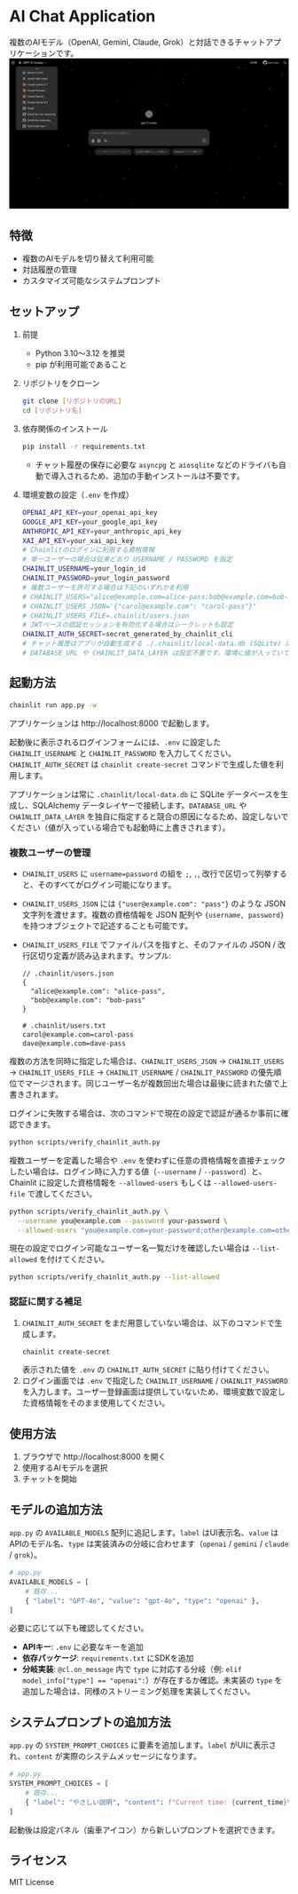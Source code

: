# AI Chat Application

複数のAIモデル（OpenAI, Gemini, Claude, Grok）と対話できるチャットアプリケーションです。
![AgentApp](public/img/AgentApp_img.png)

## 特徴

- 複数のAIモデルを切り替えて利用可能
- 対話履歴の管理
- カスタマイズ可能なシステムプロンプト

## セットアップ

1. 前提
   - Python 3.10〜3.12 を推奨
   - pip が利用可能であること

2. リポジトリをクローン
   ```bash
   git clone [リポジトリのURL]
   cd [リポジトリ名]
   ```

3. 依存関係のインストール
   ```bash
   pip install -r requirements.txt
   ```
   - チャット履歴の保存に必要な `asyncpg` と `aiosqlite` などのドライバも自動で導入されるため、追加の手動インストールは不要です。

4. 環境変数の設定（`.env` を作成）
   ```bash
   OPENAI_API_KEY=your_openai_api_key
   GOOGLE_API_KEY=your_google_api_key
   ANTHROPIC_API_KEY=your_anthropic_api_key
   XAI_API_KEY=your_xai_api_key
   # Chainlitのログインに利用する資格情報
   # 単一ユーザーの場合は従来どおり USERNAME / PASSWORD を指定
   CHAINLIT_USERNAME=your_login_id
   CHAINLIT_PASSWORD=your_login_password
   # 複数ユーザーを許可する場合は下記のいずれかを利用
   # CHAINLIT_USERS="alice@example.com=alice-pass;bob@example.com=bob-pass"
   # CHAINLIT_USERS_JSON='{"carol@example.com": "carol-pass"}'
   # CHAINLIT_USERS_FILE=.chainlit/users.json
   # JWTベースの認証セッションを有効化する場合はシークレットも設定
   CHAINLIT_AUTH_SECRET=secret_generated_by_chainlit_cli
   # チャット履歴はアプリが自動生成する ./.chainlit/local-data.db (SQLite) に保存されます。
   # DATABASE_URL や CHAINLIT_DATA_LAYER は設定不要です。環境に値が入っていてもアプリが上書きします。
   ```

## 起動方法
```bash
chainlit run app.py -w
```

アプリケーションは http://localhost:8000 で起動します。

起動後に表示されるログインフォームには、`.env` に設定した `CHAINLIT_USERNAME` と `CHAINLIT_PASSWORD` を入力してください。`CHAINLIT_AUTH_SECRET` は `chainlit create-secret` コマンドで生成した値を利用します。

アプリケーションは常に `.chainlit/local-data.db` に SQLite データベースを生成し、SQLAlchemy データレイヤーで接続します。`DATABASE_URL` や `CHAINLIT_DATA_LAYER` を独自に指定すると競合の原因になるため、設定しないでください（値が入っている場合でも起動時に上書きされます）。

### 複数ユーザーの管理

- `CHAINLIT_USERS` に `username=password` の組を `;`, `,`, 改行で区切って列挙すると、そのすべてがログイン可能になります。
- `CHAINLIT_USERS_JSON` には `{"user@example.com": "pass"}` のような JSON 文字列を渡せます。複数の資格情報を JSON 配列や `{username, password}` を持つオブジェクトで記述することも可能です。
- `CHAINLIT_USERS_FILE` でファイルパスを指すと、そのファイルの JSON / 改行区切り定義が読み込まれます。サンプル:

  ```jsonc
  // .chainlit/users.json
  {
    "alice@example.com": "alice-pass",
    "bob@example.com": "bob-pass"
  }
  ```

  ```text
  # .chainlit/users.txt
  carol@example.com=carol-pass
  dave@example.com=dave-pass
  ```

複数の方法を同時に指定した場合は、`CHAINLIT_USERS_JSON` → `CHAINLIT_USERS` → `CHAINLIT_USERS_FILE` → `CHAINLIT_USERNAME` / `CHAINLIT_PASSWORD` の優先順位でマージされます。同じユーザー名が複数回出た場合は最後に読まれた値で上書きされます。

ログインに失敗する場合は、次のコマンドで現在の設定で認証が通るか事前に確認できます。

```bash
python scripts/verify_chainlit_auth.py
```

複数ユーザーを定義した場合や `.env` を使わずに任意の資格情報を直接チェックしたい場合は、ログイン時に入力する値（`--username` / `--password`）と、Chainlit に設定した資格情報を `--allowed-users` もしくは `--allowed-users-file` で渡してください。

```bash
python scripts/verify_chainlit_auth.py \
  --username you@example.com --password your-password \
  --allowed-users "you@example.com=your-password;other@example.com=other-pass"
```

現在の設定でログイン可能なユーザー名一覧だけを確認したい場合は `--list-allowed` を付けてください。

```bash
python scripts/verify_chainlit_auth.py --list-allowed
```

### 認証に関する補足

1. `CHAINLIT_AUTH_SECRET` をまだ用意していない場合は、以下のコマンドで生成します。
   ```bash
   chainlit create-secret
   ```
   表示された値を `.env` の `CHAINLIT_AUTH_SECRET` に貼り付けてください。
2. ログイン画面では `.env` で指定した `CHAINLIT_USERNAME` / `CHAINLIT_PASSWORD` を入力します。ユーザー登録画面は提供していないため、環境変数で設定した資格情報をそのまま使用してください。

## 使用方法
1. ブラウザで http://localhost:8000 を開く
2. 使用するAIモデルを選択
3. チャットを開始

## モデルの追加方法
`app.py` の `AVAILABLE_MODELS` 配列に追記します。`label` はUI表示名、`value` はAPIのモデル名、`type` は実装済みの分岐に合わせます（`openai` / `gemini` / `claude` / `grok`）。

```python
# app.py
AVAILABLE_MODELS = [
    # 既存...
    { "label": "GPT-4o", "value": "gpt-4o", "type": "openai" },
]
```

必要に応じて以下も確認してください。
- __APIキー__: `.env` に必要なキーを追加
- __依存パッケージ__: `requirements.txt` にSDKを追加
- __分岐実装__: `@cl.on_message` 内で `type` に対応する分岐（例: `elif model_info["type"] == "openai":`）が存在するか確認。未実装の `type` を追加した場合は、同様のストリーミング処理を実装してください。

## システムプロンプトの追加方法
`app.py` の `SYSTEM_PROMPT_CHOICES` に要素を追加します。`label` がUIに表示され、`content` が実際のシステムメッセージになります。

```python
# app.py
SYSTEM_PROMPT_CHOICES = [
    # 既存...
    { "label": "やさしい説明", "content": f"Current time: {current_time}\n丁寧で親切に説明してください。" },
]
```

起動後は設定パネル（歯車アイコン）から新しいプロンプトを選択できます。

## ライセンス
MIT License